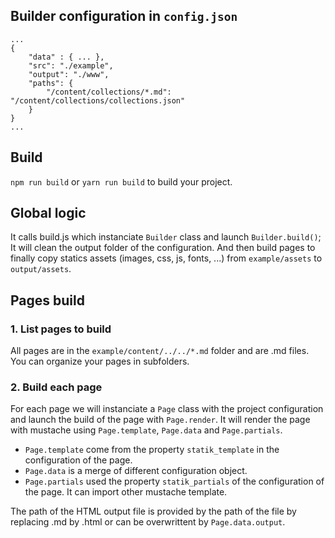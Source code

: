 ## Builder configuration in `config.json`
	...
	{
	    "data" : { ... },
	    "src": "./example",
	    "output": "./www",
	    "paths": {
	        "/content/collections/*.md": "/content/collections/collections.json"
	    }
	}
	...


## Build
`npm run build` or `yarn run build` to build your project.


## Global logic
It calls build.js which instanciate `Builder` class and launch `Builder.build()`;
It will clean the output folder of the configuration.
And then build pages to finally copy statics assets (images, css, js, fonts, ...) from `example/assets` to `output/assets`.


## Pages build

### 1. List pages to build
All pages are in the `example/content/../../*.md` folder and are .md files.
You can organize your pages in subfolders.

### 2. Build each page
For each page we will instanciate a `Page` class with the project configuration and launch the build of the page with `Page.render`.
It will render the page with mustache using `Page.template`, `Page.data` and `Page.partials`.
- `Page.template` come from the property `statik_template` in the configuration of the page.
- `Page.data` is a merge of different configuration object.
- `Page.partials` used the property `statik_partials` of the configuration of the page. It can import other mustache template.

The path of the HTML output file is provided by the path of the file by replacing .md by .html or can be overwrittent by `Page.data.output`.
